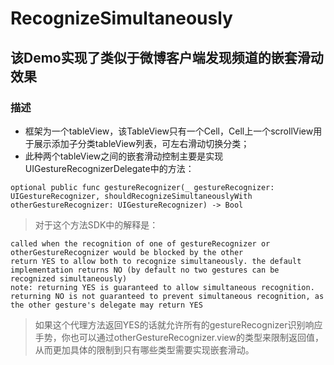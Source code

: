 # RecognizeSimultaneously
## 该Demo实现了类似于微博客户端发现频道的嵌套滑动效果
### 描述
- 框架为一个tableView，该TableView只有一个Cell，Cell上一个scrollView用于展示添加子分类tableView列表，可左右滑动切换分类；
- 此种两个tableView之间的嵌套滑动控制主要是实现UIGestureRecognizerDelegate中的方法：
>
```
optional public func gestureRecognizer(_ gestureRecognizer: UIGestureRecognizer, shouldRecognizeSimultaneouslyWith otherGestureRecognizer: UIGestureRecognizer) -> Bool
```
> 对于这个方法SDK中的解释是：
```
called when the recognition of one of gestureRecognizer or otherGestureRecognizer would be blocked by the other
return YES to allow both to recognize simultaneously. the default implementation returns NO (by default no two gestures can be recognized simultaneously)
note: returning YES is guaranteed to allow simultaneous recognition. returning NO is not guaranteed to prevent simultaneous recognition, as the other gesture's delegate may return YES
```
> 如果这个代理方法返回YES的话就允许所有的gestureRecognizer识别响应手势，你也可以通过otherGestureRecognizer.view的类型来限制返回值，从而更加具体的限制到只有哪些类型需要实现嵌套滑动。
